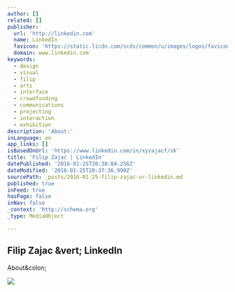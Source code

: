 ```yaml
---
author: []
related: []
publisher:
  url: 'http://linkedin.com'
  name: LinkedIn
  favicon: 'https://static.licdn.com/scds/common/u/images/logos/favicons/v1/favicon.ico'
  domain: www.linkedin.com
keywords:
  - design
  - visual
  - filip
  - arts
  - interface
  - crowdfunding
  - communications
  - projecting
  - interaction
  - exhibition
description: 'About:'
inLanguage: en
app_links: []
isBasedOnUrl: 'https://www.linkedin.com/in/xyzajacf/sk'
title: 'Filip Zajac | LinkedIn'
datePublished: '2016-01-25T20:38:04.256Z'
dateModified: '2016-01-25T20:37:36.990Z'
sourcePath: _posts/2016-01-25-filip-zajac-or-linkedin.md
published: true
inFeed: true
hasPage: false
inNav: false
_context: 'http://schema.org'
_type: MediaObject

---
```

<article style=""><h1>Filip Zajac &amp;vert; LinkedIn</h1><p>About&amp;colon;</p><img src="https://media.licdn.com/mpr/mpr/shrinknp_200_200/AAEAAQAAAAAAAANiAAAAJDFkZmVmOWFlLWYzMTAtNGZlOS1hOTUwLTQzYzNjODY5MTU3Ng.jpg" /></article>